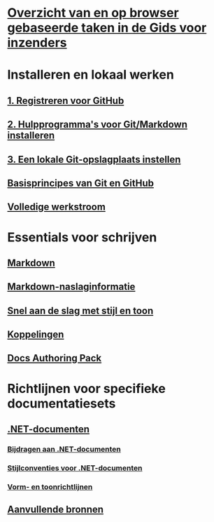# [Overzicht van en op browser gebaseerde taken in de Gids voor inzenders](index.md)
# Installeren en lokaal werken
## [1. Registreren voor GitHub](get-started-setup-github.md)
## [2. Hulpprogramma's voor Git/Markdown installeren](get-started-setup-tools.md)
## [3. Een lokale Git-opslagplaats instellen](get-started-setup-local.md)
## [Basisprincipes van Git en GitHub](git-github-fundamentals.md)
## [Volledige werkstroom](how-to-write-workflows-major.md)
# Essentials voor schrijven
## [Markdown](how-to-write-use-markdown.md)
## [Markdown-naslaginformatie](markdown-reference.md)
## [Snel aan de slag met stijl en toon](style-quick-start.md)
## [Koppelingen](how-to-write-links.md)
## [Docs Authoring Pack](how-to-write-docs-auth-pack.md)
# Richtlijnen voor specifieke documentatiesets
## [.NET-documenten](dotnet-contribute.md)
### [Bijdragen aan .NET-documenten](dotnet-contribute-process.md)
### [Stijlconventies voor .NET-documenten](dotnet-style-guide.md)
### [Vorm- en toonrichtlijnen](dotnet-voice-tone.md)

<!--
## Creating new content

   <!--
     This page introduces the process to work locally on
     your own machine, following github flow.

     Content will be taken from the last two sections of
     how-to-contribute.md (writing new samples, and creating new content)
     and the how-to-write-workflows-major.md)
### Setup and clone source

   <!--
      This page will guide folks through the setup process
      through cloning the repo.

      It will have condensed versions of get-started-setup-github,
      get-started-setup-tools, and get-started-setup-local.
      
### Git and GitHub essentials

   <!--
      Explain the basics of Git and GitHub, and the GitHub flow
      process.

      Much, or all of this will be from full-workflow, and git-github-fundamentals

      The full list of repos probably doesn't belong here.
### Contribute new topics
   <!--
     Primarily new content, but will include the content from the
     how-to-write-use-markdown, style-quick-start and how-to-write-links

     Process content will also be taken from how-to-contribute.
#### Content types
#### Markdown resources
#### Tone, voice, and style

### Contribute new samples

   <!--
     Primarily new content, with some taken from how-to-contribute.

     This will also point to repo-specific guidance for samples.

     We have an important decision to make here: This contributing guide
     can contain the union of all code style rules for all different languages
     and frameworks, or it can contain the intersection (code samples must
     compile and run).

     I'm in favor of the former: Everyone writing Python should follow the Python
     guidance; everyone writing C# should follow the C# rules. Those should be
     consistent regardless of project team.

## List of documentation repositories -->

   <!--
     This will take the list of repos from git-github-fundamentals
     for the public repositories.

     Open question: How to keep this up to date?
   -->
## [Aanvullende bronnen](additional-resources.md)

